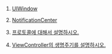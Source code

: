 


1. [UIWindow](https://playground-coding.tistory.com/82)

2. [NotificationCenter](https://playground-coding.tistory.com/83)

3. [프로토콜에 대해서 설명하시오.](https://github.com/cestbonciel/All-About-iOS/issues/1)
4. [ViewController의 생명주기를 설명하시오.](https://playground-coding.tistory.com/84)

